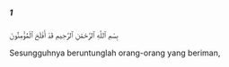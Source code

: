 ##### 1

<span class="ayah">بِسْمِ ٱللَّهِ ٱلرَّحْمَٰنِ ٱلرَّحِيمِ قَدْ أَفْلَحَ ٱلْمُؤْمِنُونَ</span>

<span class="ayah_translation">Sesungguhnya beruntunglah orang-orang yang beriman,</span>
